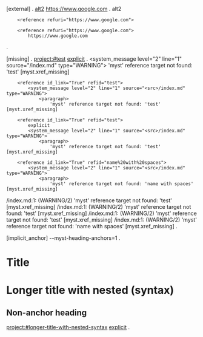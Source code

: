[external] 
.
[alt2](https://www.google.com)
[](https://www.google.com)
<https://www.google.com>
.
<document source="<src>/index.md">
    <paragraph>
        <reference refuri="https://www.google.com">
            alt2

        <reference refuri="https://www.google.com">

        <reference refuri="https://www.google.com">
            https://www.google.com
.

[missing] 
.
[](#test)
<project:#test>
[explicit](#test)
[](<#name with spaces>)
.
<document source="<src>/index.md">
    <paragraph>
        <reference id_link="True" refid="test">
            <system_message level="2" line="1" source="<src>/index.md" type="WARNING">
                <paragraph>
                    'myst' reference target not found: 'test' [myst.xref_missing]

        <reference id_link="True" refid="test">
            <system_message level="2" line="1" source="<src>/index.md" type="WARNING">
                <paragraph>
                    'myst' reference target not found: 'test' [myst.xref_missing]

        <reference id_link="True" refid="test">
            explicit
            <system_message level="2" line="1" source="<src>/index.md" type="WARNING">
                <paragraph>
                    'myst' reference target not found: 'test' [myst.xref_missing]

        <reference id_link="True" refid="name%20with%20spaces">
            <system_message level="2" line="1" source="<src>/index.md" type="WARNING">
                <paragraph>
                    'myst' reference target not found: 'name with spaces' [myst.xref_missing]


<src>/index.md:1: (WARNING/2) 'myst' reference target not found: 'test' [myst.xref_missing]
<src>/index.md:1: (WARNING/2) 'myst' reference target not found: 'test' [myst.xref_missing]
<src>/index.md:1: (WARNING/2) 'myst' reference target not found: 'test' [myst.xref_missing]
<src>/index.md:1: (WARNING/2) 'myst' reference target not found: 'name with spaces' [myst.xref_missing]
.

[implicit_anchor] --myst-heading-anchors=1
.
# Title
# Longer title with **nested** (syntax)
## Non-anchor heading

[](#title)
<project:#longer-title-with-nested-syntax>
[explicit](#title)
.
<document source="<src>/index.md">
    <section ids="title" names="title" slug="title">
        <title>
            Title
    <section ids="longer-title-with-nested-syntax" names="longer\ title\ with\ nested\ (syntax)" slug="longer-title-with-nested-syntax">
        <title>
            Longer title with
            <strong>
                nested
             (syntax)
        <section ids="non-anchor-heading" names="non-anchor\ heading">
            <title>
                Non-anchor heading
            <paragraph>
                <reference id_link="True" refid="title">
                    <inline classes="std std-ref">
                        Title

                <reference id_link="True" refid="longer-title-with-nested-syntax">
                    <inline classes="std std-ref">
                        Longer title with nested (syntax)

                <reference id_link="True" refid="title">
                    explicit
.

[explicit-heading] 
.
(target)=
# Test

[](#target)
<project:#target>
[explicit](#target)
.
<document ids="test target" names="test target" source="<src>/index.md" title="Test">
    <title>
        Test
    <target refid="target">
    <paragraph>
        <reference id_link="True" refid="target">
            <inline classes="std std-ref">
                Test

        <reference id_link="True" refid="target">
            <inline classes="std std-ref">
                Test

        <reference id_link="True" refid="target">
            explicit
.

[explicit>implicit] --myst-heading-anchors=1
.
# Test

(test)=
## Other

[](#test)
.
<document dupnames="test" ids="test" slug="test" source="<src>/index.md" title="Test">
    <title>
        Test
    <subtitle ids="other test-1" names="other test">
        Other
    <system_message backrefs="test-1" level="1" line="3" source="<src>/index.md" type="INFO">
        <paragraph>
            Duplicate implicit target name: "test".
    <target refid="test-1">
    <paragraph>
        <reference id_link="True" refid="test-1">
            <inline classes="std std-ref">
                Other
.

[id-with-spaces] 
.
(name with spaces)=
Paragraph

[](<#name with spaces>)
.
<document source="<src>/index.md">
    <target refid="name-with-spaces">
    <paragraph ids="name-with-spaces" names="name\ with\ spaces">
        Paragraph
    <paragraph>
        <reference id_link="True" refid="name-with-spaces">
            <inline classes="std std-ref">
                #name with spaces
.

[ref-table] 
.
```{table} caption
:name: table
a  | b
-- | --
c  | d
```

[](#table)
<project:#table>
[explicit](#table)
.
<document source="<src>/index.md">
    <table ids="table" names="table">
        <title>
            caption
        <tgroup cols="2">
            <colspec colwidth="50">
            <colspec colwidth="50">
            <thead>
                <row>
                    <entry>
                        <paragraph>
                            a
                    <entry>
                        <paragraph>
                            b
            <tbody>
                <row>
                    <entry>
                        <paragraph>
                            c
                    <entry>
                        <paragraph>
                            d
    <paragraph>
        <reference id_link="True" refid="table">
            <inline classes="std std-ref">
                caption

        <reference id_link="True" refid="table">
            <inline classes="std std-ref">
                caption

        <reference id_link="True" refid="table">
            explicit
.

